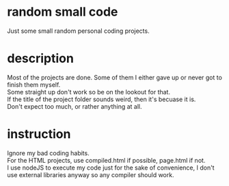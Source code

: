 # random small code
 Just some small random personal coding projects. 

# description
 Most of the projects are done. Some of them I either gave up or never got to finish them myself.  
 Some straight up don't work so be on the lookout for that.  
 If the title of the project folder sounds weird, then it's becuase it is.  
 Don't expect too much, or rather anything at all.  

# instruction
 Ignore my bad coding habits.  
 For the HTML projects, use compiled.html if possible, page.html if not.  
 I use nodeJS to execute my code just for the sake of convenience, I don't use external libraries anyway so any compiler should work.
